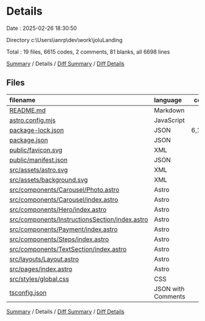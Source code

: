 # Details

Date : 2025-02-26 18:30:50

Directory c:\\Users\\ianrp\\dev\\work\\joluLanding

Total : 19 files,  6615 codes, 2 comments, 81 blanks, all 6698 lines

[Summary](results.md) / Details / [Diff Summary](diff.md) / [Diff Details](diff-details.md)

## Files
| filename | language | code | comment | blank | total |
| :--- | :--- | ---: | ---: | ---: | ---: |
| [README.md](/README.md) | Markdown | 35 | 0 | 14 | 49 |
| [astro.config.mjs](/astro.config.mjs) | JavaScript | 9 | 2 | 4 | 15 |
| [package-lock.json](/package-lock.json) | JSON | 6,134 | 0 | 1 | 6,135 |
| [package.json](/package.json) | JSON | 22 | 0 | 1 | 23 |
| [public/favicon.svg](/public/favicon.svg) | XML | 9 | 0 | 1 | 10 |
| [public/manifest.json](/public/manifest.json) | JSON | 1 | 0 | 0 | 1 |
| [src/assets/astro.svg](/src/assets/astro.svg) | XML | 1 | 0 | 1 | 2 |
| [src/assets/background.svg](/src/assets/background.svg) | XML | 1 | 0 | 1 | 2 |
| [src/components/Carousel/Photo.astro](/src/components/Carousel/Photo.astro) | Astro | 19 | 0 | 4 | 23 |
| [src/components/Carousel/index.astro](/src/components/Carousel/index.astro) | Astro | 81 | 0 | 9 | 90 |
| [src/components/Hero/index.astro](/src/components/Hero/index.astro) | Astro | 20 | 0 | 5 | 25 |
| [src/components/InstructionsSection/index.astro](/src/components/InstructionsSection/index.astro) | Astro | 65 | 0 | 8 | 73 |
| [src/components/Payment/index.astro](/src/components/Payment/index.astro) | Astro | 59 | 0 | 7 | 66 |
| [src/components/Steps/index.astro](/src/components/Steps/index.astro) | Astro | 53 | 0 | 8 | 61 |
| [src/components/TextSection/index.astro](/src/components/TextSection/index.astro) | Astro | 26 | 0 | 6 | 32 |
| [src/layouts/Layout.astro](/src/layouts/Layout.astro) | Astro | 42 | 0 | 9 | 51 |
| [src/pages/index.astro](/src/pages/index.astro) | Astro | 17 | 0 | 2 | 19 |
| [src/styles/global.css](/src/styles/global.css) | CSS | 1 | 0 | 0 | 1 |
| [tsconfig.json](/tsconfig.json) | JSON with Comments | 20 | 0 | 0 | 20 |

[Summary](results.md) / Details / [Diff Summary](diff.md) / [Diff Details](diff-details.md)